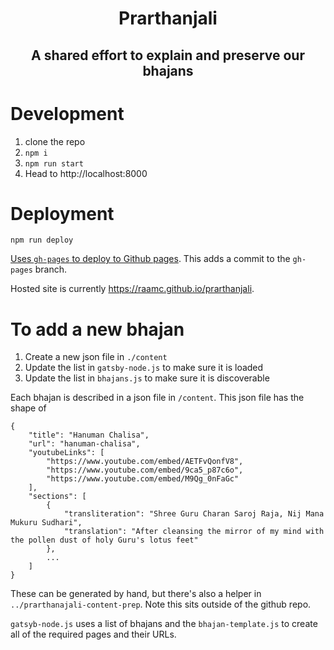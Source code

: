 <h1 align="center">
Prarthanjali
</h1>
<h2 align="center">
A shared effort to explain and preserve our bhajans
</h2>

# Development

1. clone the repo
1. `npm i`
1. `npm run start`
1. Head to http://localhost:8000

# Deployment

`npm run deploy`

[Uses `gh-pages` to deploy to Github pages](https://www.gatsbyjs.com/docs/how-to/previews-deploys-hosting/how-gatsby-works-with-github-pages/). This adds a commit to the `gh-pages` branch.

Hosted site is currently https://raamc.github.io/prarthanjali.

# To add a new bhajan
1. Create a new json file in `./content`
2. Update the list in `gatsby-node.js` to make sure it is loaded
3. Update the list in `bhajans.js` to make sure it is discoverable

Each bhajan is described in a json file in `/content`. This json file has the shape of 

```
{
    "title": "Hanuman Chalisa",
    "url": "hanuman-chalisa",
    "youtubeLinks": [
        "https://www.youtube.com/embed/AETFvQonfV8", 
        "https://www.youtube.com/embed/9ca5_p87c6o", 
        "https://www.youtube.com/embed/M9Qg_0nFaGc"
    ],
    "sections": [
        {
            "transliteration": "Shree Guru Charan Saroj Raja, Nij Mana Mukuru Sudhari",
            "translation": "After cleansing the mirror of my mind with the pollen dust of holy Guru's lotus feet"
        },
        ...
    ]
}
```

These can be generated by hand, but there's also a helper in `../prarthanajali-content-prep`. Note this sits outside of the github repo.

`gatsyb-node.js` uses a list of bhajans and the `bhajan-template.js` to create all of the required pages and their URLs.
